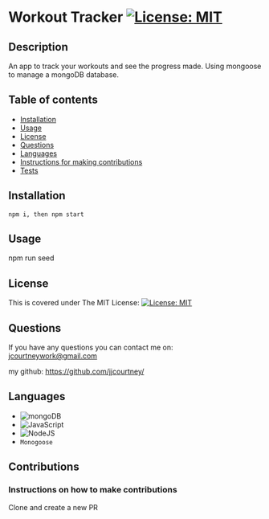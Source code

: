 # Workout Tracker [![License: MIT](https://img.shields.io/badge/License-MIT-yellow.svg)](https://opensource.org/licenses/MIT)

## Description

An app to track your workouts and see the progress made. Using mongoose to manage a mongoDB database.

## Table of contents

- [Installation](#installation)
- [Usage](#usage)
- [License](#license)
- [Questions](#questions)
- [Languages](#languages)
- [Instructions for making contributions](#contributions)
- [Tests](#tests)

## Installation

`npm i, then npm start`

## Usage

npm run seed

## License

This is covered under The MIT License:
[![License: MIT](https://img.shields.io/badge/License-MIT-yellow.svg)](https://opensource.org/licenses/MIT)

## Questions

If you have any questions you can contact me on:
jcourtneywork@gmail.com

my github:
https://github.com/jjcourtney/

## Languages

- ![mongoDB](https://img.shields.io/badge/MongoDB-4EA94B?style=for-the-badge&logo=mongodb&logoColor=white)
- ![JavaScript](https://img.shields.io/badge/javascript-%23323330.svg?style=for-the-badge&logo=javascript&logoColor=%23F7DF1E)
- ![NodeJS](https://img.shields.io/badge/node.js-%2343853D.svg?style=for-the-badge&logo=node.js&logoColor=white)
- `Monogoose`

## Contributions

### Instructions on how to make contributions

Clone and create a new PR
